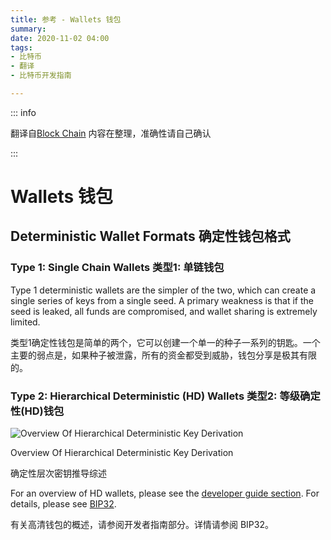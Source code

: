 ```yaml
---
title: 参考 - Wallets 钱包
summary: 
date: 2020-11-02 04:00
tags:
- 比特币
- 翻译
- 比特币开发指南

---
```


::: info

翻译自[Block Chain](https://developer.bitcoin.org/devguide/block_chain.html)
内容在整理，准确性请自己确认

:::

# Wallets 钱包[](https://developer.bitcoin.org/reference/wallets.html#wallets "Permalink to this headline")

## Deterministic Wallet Formats 确定性钱包格式[](https://developer.bitcoin.org/reference/wallets.html#deterministic-wallet-formats "Permalink to this headline")

### Type 1: Single Chain Wallets 类型1: 单链钱包[](https://developer.bitcoin.org/reference/wallets.html#type-1-single-chain-wallets "Permalink to this headline")

Type 1 deterministic wallets are the simpler of the two, which can create a single series of keys from a single seed. A primary weakness is that if the seed is leaked, all funds are compromised, and wallet sharing is extremely limited.

类型1确定性钱包是简单的两个，它可以创建一个单一的种子一系列的钥匙。一个主要的弱点是，如果种子被泄露，所有的资金都受到威胁，钱包分享是极其有限的。

### Type 2: Hierarchical Deterministic (HD) Wallets 类型2: 等级确定性(HD)钱包[](https://developer.bitcoin.org/reference/wallets.html#type-2-hierarchical-deterministic-hd-wallets "Permalink to this headline")

![Overview Of Hierarchical Deterministic Key Derivation](https://developer.bitcoin.org/_images/en-hd-overview.svg)

Overview Of Hierarchical Deterministic Key Derivation[](https://developer.bitcoin.org/reference/wallets.html#id1 "Permalink to this image")

确定性层次密钥推导综述

For an overview of HD wallets, please see the [developer guide section](https://developer.bitcoin.org/devguide/wallets.html). For details, please see [BIP32](https://github.com/bitcoin/bips/blob/master/bip-0032.mediawiki).

有关高清钱包的概述，请参阅开发者指南部分。详情请参阅 BIP32。

